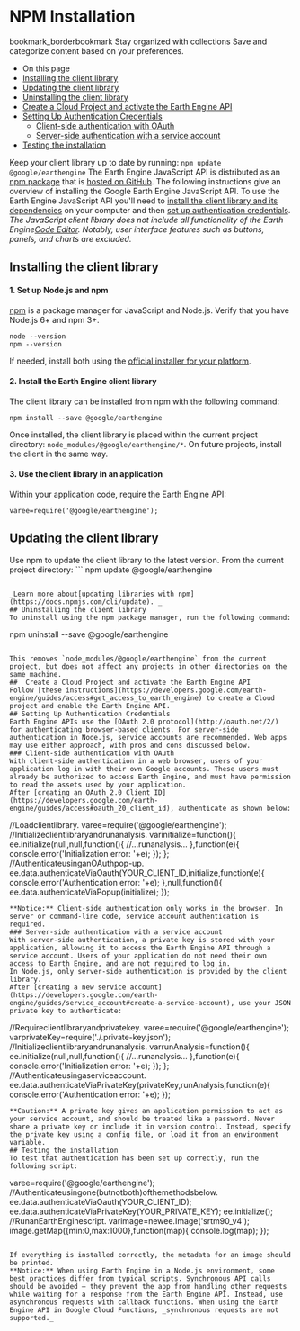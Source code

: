  
#  NPM Installation 
bookmark_borderbookmark Stay organized with collections  Save and categorize content based on your preferences.
  * On this page
  * [Installing the client library](https://developers.google.com/earth-engine/guides/npm_install#installing-the-client-library)
  * [Updating the client library](https://developers.google.com/earth-engine/guides/npm_install#updating-the-client-library)
  * [Uninstalling the client library](https://developers.google.com/earth-engine/guides/npm_install#uninstalling-the-client-library)
  * [ Create a Cloud Project and activate the Earth Engine API ](https://developers.google.com/earth-engine/guides/npm_install#create-a-cloud-project-and-activate-the-earth-engine-api)
  * [Setting Up Authentication Credentials](https://developers.google.com/earth-engine/guides/npm_install#setting-up-authentication-credentials)
    * [Client-side authentication with OAuth](https://developers.google.com/earth-engine/guides/npm_install#client-side-authentication-with-oauth)
    * [Server-side authentication with a service account](https://developers.google.com/earth-engine/guides/npm_install#server-side-authentication-with-a-service-account)
  * [Testing the installation](https://developers.google.com/earth-engine/guides/npm_install#testing-the-installation)


Keep your client library up to date by running: `npm update @google/earthengine`
The Earth Engine JavaScript API is distributed as an [npm package](https://www.npmjs.com/package/@google/earthengine) that is [hosted on GitHub](https://github.com/google/earthengine-api). The following instructions give an overview of installing the Google Earth Engine JavaScript API. To use the Earth Engine JavaScript API you'll need to [install the client library and its dependencies](https://developers.google.com/earth-engine/guides/npm_install#installing-the-client-library) on your computer and then [set up authentication credentials](https://developers.google.com/earth-engine/guides/npm_install#setting-up-authentication-credentials).
_The JavaScript client library does not include all functionality of the Earth Engine[Code Editor](https://developers.google.com/earth-engine/guides/playground). Notably, user interface features such as buttons, panels, and charts are excluded._
## Installing the client library
#### 1. Set up Node.js and npm
[npm](https://www.npmjs.com/) is a package manager for JavaScript and Node.js. Verify that you have Node.js 6+ and npm 3+.
```
node --version
npm --version
```

If needed, install both using the [official installer for your platform](https://nodejs.org/en/download/).
#### 2. Install the Earth Engine client library
The client library can be installed from npm with the following command:
```
npm install --save @google/earthengine
```

Once installed, the client library is placed within the current project directory: `node_modules/@google/earthengine/*`. On future projects, install the client in the same way.
#### 3. Use the client library in an application
Within your application code, require the Earth Engine API:
```
varee=require('@google/earthengine');
```

## Updating the client library
Use npm to update the client library to the latest version. From the current project directory: ```
npm update @google/earthengine
```

_Learn more about[updating libraries with npm](https://docs.npmjs.com/cli/update). _
## Uninstalling the client library
To uninstall using the npm package manager, run the following command:
```
npm uninstall --save @google/earthengine
```

This removes `node_modules/@google/earthengine` from the current project, but does not affect any projects in other directories on the same machine.
##  Create a Cloud Project and activate the Earth Engine API 
Follow [these instructions](https://developers.google.com/earth-engine/guides/access#get_access_to_earth_engine) to create a Cloud project and enable the Earth Engine API. 
## Setting Up Authentication Credentials
Earth Engine APIs use the [OAuth 2.0 protocol](http://oauth.net/2/) for authenticating browser-based clients. For server-side authentication in Node.js, service accounts are recommended. Web apps may use either approach, with pros and cons discussed below.
### Client-side authentication with OAuth
With client-side authentication in a web browser, users of your application log in with their own Google accounts. These users must already be authorized to access Earth Engine, and must have permission to read the assets used by your application.
After [creating an OAuth 2.0 Client ID](https://developers.google.com/earth-engine/guides/access#oauth_20_client_id), authenticate as shown below:
```
//Loadclientlibrary.
varee=require('@google/earthengine');
//Initializeclientlibraryandrunanalysis.
varinitialize=function(){
ee.initialize(null,null,function(){
//...runanalysis...
},function(e){
console.error('Initialization error: '+e);
});
};
//AuthenticateusinganOAuthpop-up.
ee.data.authenticateViaOauth(YOUR_CLIENT_ID,initialize,function(e){
console.error('Authentication error: '+e);
},null,function(){
ee.data.authenticateViaPopup(initialize);
});
```
**Notice:** Client-side authentication only works in the browser. In server or command-line code, service account authentication is required.
### Server-side authentication with a service account
With server-side authentication, a private key is stored with your application, allowing it to access the Earth Engine API through a service account. Users of your application do not need their own access to Earth Engine, and are not required to log in.
In Node.js, only server-side authentication is provided by the client library.
After [creating a new service account](https://developers.google.com/earth-engine/guides/service_account#create-a-service-account), use your JSON private key to authenticate:
```
//Requireclientlibraryandprivatekey.
varee=require('@google/earthengine');
varprivateKey=require('./.private-key.json');
//Initializeclientlibraryandrunanalysis.
varrunAnalysis=function(){
ee.initialize(null,null,function(){
//...runanalysis...
},function(e){
console.error('Initialization error: '+e);
});
};
//Authenticateusingaserviceaccount.
ee.data.authenticateViaPrivateKey(privateKey,runAnalysis,function(e){
console.error('Authentication error: '+e);
});
```
**Caution:** A private key gives an application permission to act as your service account, and should be treated like a password. Never share a private key or include it in version control. Instead, specify the private key using a config file, or load it from an environment variable.
## Testing the installation
To test that authentication has been set up correctly, run the following script:
```
varee=require('@google/earthengine');
//Authenticateusingone(butnotboth)ofthemethodsbelow.
ee.data.authenticateViaOauth(YOUR_CLIENT_ID);
ee.data.authenticateViaPrivateKey(YOUR_PRIVATE_KEY);
ee.initialize();
//RunanEarthEnginescript.
varimage=newee.Image('srtm90_v4');
image.getMap({min:0,max:1000},function(map){
console.log(map);
});
```

If everything is installed correctly, the metadata for an image should be printed.
**Notice:** When using Earth Engine in a Node.js environment, some best practices differ from typical scripts. Synchronous API calls should be avoided — they prevent the app from handling other requests while waiting for a response from the Earth Engine API. Instead, use asynchronous requests with callback functions. When using the Earth Engine API in Google Cloud Functions, _synchronous requests are not supported._
